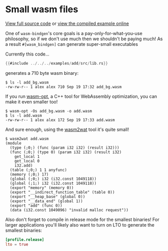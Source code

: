 # Small wasm files

[View full source code][code] or [view the compiled example online][online]

[online]: https://rustwasm.github.io/wasm-bindgen/exbuild/add/
[code]: https://github.com/rustwasm/wasm-bindgen/tree/master/examples/add

One of `wasm-bindgen`'s core goals is a pay-only-for-what-you-use philosophy, so
if we don't use much then we shouldn't be paying much! As a result
`#[wasm_bindgen]` can generate super-small executables

Currently this code...

```rust
{{#include ../../../examples/add/src/lib.rs}}
```

generates a 710 byte wasm binary:

```
$ ls -l add_bg.wasm
-rw-rw-r-- 1 alex alex 710 Sep 19 17:32 add_bg.wasm
```

If you run [wasm-opt], a C++ tool for WebAssembly optimization, you can make it
even smaller too!

```
$ wasm-opt -Os add_bg.wasm -o add.wasm
$ ls -l add.wasm
-rw-rw-r-- 1 alex alex 172 Sep 19 17:33 add.wasm
```

And sure enough, using the [wasm2wat] tool it's quite small!

```
$ wasm2wat add.wasm
(module
  (type (;0;) (func (param i32 i32) (result i32)))
  (func (;0;) (type 0) (param i32 i32) (result i32)
    get_local 1
    get_local 0
    i32.add)
  (table (;0;) 1 1 anyfunc)
  (memory (;0;) 17)
  (global (;0;) i32 (i32.const 1049118))
  (global (;1;) i32 (i32.const 1049118))
  (export "memory" (memory 0))
  (export "__indirect_function_table" (table 0))
  (export "__heap_base" (global 0))
  (export "__data_end" (global 1))
  (export "add" (func 0))
  (data (i32.const 1049096) "invalid malloc request"))
```

Also don't forget to compile in release mode for the smallest binaries! For
larger applications you'll likely also want to turn on LTO to generate the
smallest binaries:

```toml
[profile.release]
lto = true
```

[wasm2wat]: https://github.com/webassembly/wabt
[wasm-opt]: https://github.com/webassembly/binaryen

